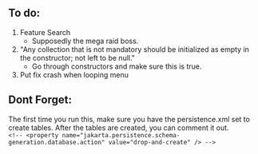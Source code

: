 ## To do:




1. Feature Search
    - Supposedly the mega raid boss.
2. "Any collection that is not mandatory should be initialized as empty in the constructor; not left to be null."
   - Go through constructors and make sure this is true.
3. Put fix crash when looping menu

## Dont Forget:
The first time you run this, make sure you have the persistence.xml set to create tables. After the tables are created, you can comment it out.
    `            <!-- <property name="jakarta.persistence.schema-generation.database.action" value="drop-and-create" /> -->
    `
